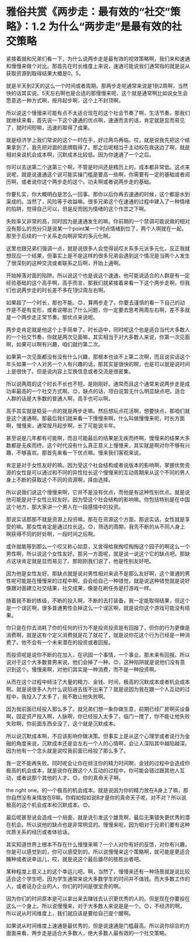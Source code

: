 # 雅俗共赏《两步走：最有效的“社交”策略》：1.2 为什么“两步走”是最有效的社交策略

紧接着就和兄弟们看一下，为什么说两步走是最有效的视效策略啊，我们来和速通和慢慢来做个对比。那首先在时长维度上来说，速通可能说我们通常指的就是说从获取资源到取得结果大概是0。5。

就是半天到2天的这么一个时间或者周期。那两步走呢通常来说是1到2周啊，当然快的话其实说。5天左右啊也是合适的那慢慢来呢，这个就是通常啊比如说女生会愿意选一种方式啊，按月起步啊，这个上不封顶啊。

所以说这个慢慢来可能有点不太适合现在的这个社会节奏了啊，生活节奏。那我们就继续来看，首先说一下这个速通的优点啊，速通而言的话，肯定就是显而易见了，就时间短嘛，迅速的取得了成果。

就是经济学上我们常说的这个一时在手，好过两鸟再临。哎，就是说我先把这个结果拿到了，我先把对面的底牌取得了。那之后呢相当于主动权在我这边了啊，就是相对来说机会成本啊，沉默成本比较低。因为你速通了一个之后。

你可以去送第二个送第三个啊，不管是时间还是精历上的，成本都非常低。这点来说呢，就是说速通这个说可能实操门槛是要高一些啊，你需要有一定的基础或者阅历啊，或者说你这个两步走的这个。功夫啊或者说两步走的基础。

你要扎实，你大概明白是怎么一回事。那你以后你再去速通的时候，这个都是水到渠成的。当然了，风险等于收益嘛。很多兄弟这个在速通的过程中建入了一种情绪的陷阱，觉得自己可以，但是反而因为情绪的这个作祟之下啊。

失败率又非常的高，同时因为是速通发生的嘛。你前期的一个禁调可能说做的相对没有那么的充分只是说某一个point某一个时点情绪到位了，两个人啊就在一起。那至于后续的一个关系走向啊非常的多元化啊。

这里也跟兄弟们强调一点，就是说很多人会觉得说哎关系多元派多元化，反正我就想现应一个结果，但事实上是不是这样的很多兄弟会遇到这个情况是当两个人发生了很深刻的这种交流或者联系之后啊，开始上通啊。

开始掉落对面的陷阱。所以说这个也是说这个速通，他可能说适合的人群是有一定经验基础的这个高手啊，高手而言，那我们就紧接着来看一下这个两步走啊，但我们也说两步走的时长差不多在1到2周左右啊。

如果超了一个时长，那也不能。😊，算两步走了，你要去谨慎的看一下自己的动作是不是有变形，或者说哪出了什么问题，你一定要去思考两周左右啊，差不多就是一个两步走正常节奏。那优点来说呢。

两步走肯定就是他这个上手简单了，时长适中，同时呢这个也是适合当代大多数人的一个社交节奏，你就是两次见面嘛，其实相当于对大多数人来说，你第一次见面啊，如果可以啊有兴趣，咱们就约第二次。

如果第一次见面都没有没有什么兴趣，那根本也谈不上第二次啊，而且说实话这个年头如果一个人对另一个人有兴趣的话，那其实是很快的啊，也是可以就是说时间上是很快了。但是说内容上互换信息或者交流是很密集。

所以说两周的这个时长不长也不短，是刚刚好。通常而且这个通常来说两步走是成功率最高的一个社交方式啊。😊，缺点的话，坦白说暂无什么明显缺点吧。适合人群的话是大多数的普通人啊，高手也可以啊。

高手其实就是稳妥一点的就是两步走嘛。然后想玩点花活啊，想要快点，那咱们就是这个速通啊。那最后我们就来看一下慢慢来啊，什么叫做慢慢来呃，时长方面啊，慢慢来，通常按月起步啊，长了可能说半年。

甚至说是几年都有可能啊，而且可能最后的结果是无疾而终啊，慢慢来的结果大多数都是无疾而终。这个时代没有什么真正意义上慢慢来，其实就是啊对你不够有兴趣，不够喜欢。那首先来看一下优点嘛。慢来我们客观来说。

肯定是对于女性友好的嘛。因为受这个社会结构或者说版本的影响啊，掌握优势资源的女性是可以通过和不同的异性拉长这个慢慢来的互动周期来从这个不同的男人身上不断的获取这个不同的资源啊，择由选择。

所以说我们说这个慢慢来啊，它并不是没有优点，而他是有这种性别优点。就是说他可能是对于女性比较友好。因为受这个社会结构的影响嘛。你包括特别是在中国这个地方，那大家讲一个男人在一段感情中的投资。

那说实话那那不就是资源上投资嘛。那在在资源这个方面，那说实话，女性就是享受的嘛。那女性肯定是通过拉长这。😊，筛选的周期，我先不断的从不同人身上啊获得不同的好处啊，一段时间之后啊。

或许就能等到那么一个哎又称心如意，又舍得给我掏哎掏掏这个园子的啊这么一个男性啊，所以说这个女性友好。那另一方面呢，就是说一说这个它的缺点吧。那缺点这块肯定就是显而易见了。那刚刚我们说了，他是性别友好吧。

因为他是女性友好。那缺点就是说对男性相对来说不是那么友好啊，这个普通的男性呢可能是在慢慢来的过程中啊，会会给自己一种错觉，就是说这种错觉就是说好像跟对面建立社交结果，社交成果，像是在刷任务是打游戏一样。

随着我不断的练级，不断的投入啊，不断的去打装备，我一定能取得结果，但这个是一个误区啊，很多普通男性会掉这么一个误区啊，就是说你这个游戏可能没有结果。

你只是在你去消耗了你的任何的行为不是投资投资是有回报了，但你的行为更像是消费啊，就是这有个定义消费就是花了就花了，就是说你花这个行为已经是一种消费了。他不会有一个未来潜在的投资或者回报。

而投资呢是说你不断的在加入，在巩固一个事情，一个事业。那未来有回报。所以说对于这个大多数普男来说，他们会掉了一种。😊，这种陷阱就是说他们没有意识到这个。慢慢来啊，对他们其实是一种消费，而不是一种投资啊。

从而在这个过程中倾注了大量的精力、金钱、时间，极高的沉默成本或者机会成本啊。就是说很多人为什么说陷进去拔不出来了？就是说因为我在跟一个人互动的过程中，我投入了太多了，我不敢让他失败啊。

因为我前面已经投入那么多了。就兄弟们想一象你做生意，前期已经厂房啊买设备啊，固定资产投入啊，人脉啊，你已经投入太多了，临门一搅了，你不能让他失败失败啊，你前面东西全没了，这个就是沉默成本。

所以说沉默成本啊，不应该影响你做决策。但事实上是从这个心理学或者说行为金融的角度来说，沉默成本还是会左右一个人的心情啊，会让人深陷其中越陷越深。因为他有一个念头就是说哎我前面已经投了那么多了。

我一定不能再失败。同时呢会让你在倾注你的精力时间啊，金钱的过程中会造成你极高的机会成本，就是说你在跟这个人互动的过程中，你可能会错过跟其他人互动，或者说那个其他的人才。😊，你的真命天子啊。

the right one。的一个极高的机会成本。就是说因为你的精力放在A身上了嘛，那你自然没有亲情放在B嘛。你假如假如说B才是你的真命天子呢，对不对？所以说极高的这个机会成本和沉默成本。😊。

最后呢甚至说会造成一个局面，就是说引发这个雄竞啊，最后无果错失更优秀的潜在机会。所以说他的缺点也是非常明显的。慢慢来呃，因为相对于兄弟们要有这种优质关系的经历或者体验话。

其实知道世界上根本不存在什么慢慢来嘛？一个人对你有好的反馈，对你有兴趣，你是可以感觉到的，你可以感受到的。所以说慢慢来这个策略啊，就可能是更适合臃种或者说幸运儿，哎，就是说这个最后雄尽的胜胜出者吧。

某种程度上意义上的这个幸运儿吧。啊，当然了，慢慢来还有一种场景就是说比较适合这个学生吧，因为学生通常来说大多数学生的时间并不值钱。而大多数工作的人，或者说办企业的人，你们的时间是很宝贵的啊。

因为你们的时间原本是可以拿出来去赚钱去认识更优秀的人的。但是现在你要投在这么一个身上。所以说慢慢来，对于大多数人来说是是一个。😊，不经济的啊，所以说从时间维度上，我们就应该是要给自己提个醒啊。

如果说从时间维度上速通是最优秀的，但是说速通是门槛最高。所以说你综合的方面面来看，两步走是适合大多数人，绝大多数人最有效的一个社交策略。

